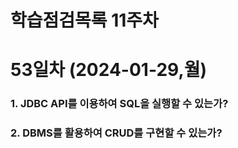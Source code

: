 # 학습점검목록 11주차

# 53일차 (2024-01-29,월)
### 1. JDBC API를 이용하여 SQL을 실행할 수 있는가?

### 2. DBMS를 활용하여 CRUD를 구현할 수 있는가?

